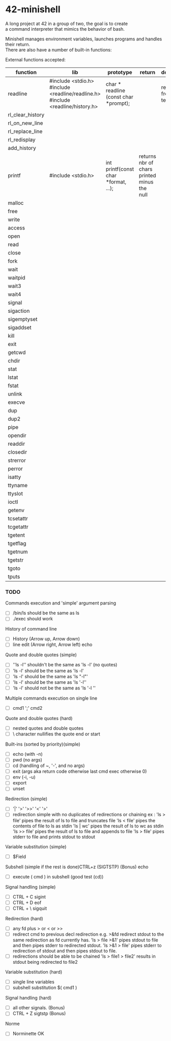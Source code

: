 # 42-minishell

A long project at 42 in a group of two, the goal is to create  <br> 
a command interpreter that mimics the behavior of bash. <br> 

Minishell manages environment variables, launches programs and handles their return. <br> 
There are also have a number of built-in functions: <br> 

External functions accepted: <br>

 | function | lib |       prototype       | return | description |
| ------- | --------- | ----------------------------- | -------------| -------|
| readline | #include <stdio.h> <br> #include <readline/readline.h> <br> #include <readline/history.h>  |  char * readline (const char *prompt); | | reads a line from terminal | |
| rl_clear_history | | | | | 
| rl_on_new_line | | | | |
| rl_replace_line | | | | |
| rl_redisplay | | | | |
|  add_history | | | | |
| printf | #include <stdio.h> | int printf(const char *format, ...); | returns nbr of chars printed minus the null| | 
| malloc | | | | |
| free   | | | | |
| write  | | | | |
| access | | | | |
| open   | | | | |
| read   | | | | |
| close  | | | | |
| fork   | | | | |
| wait   | | | | |
| waitpid | | | | |
| wait3 | | | | |
| wait4 | | | | |
| signal | | | | |
| sigaction | | | | | 
| sigemptyset | | | | | 
| sigaddset | | | | |
| kill | | | | |
| exit | | | | |
| getcwd | | | | | 
| chdir | | | | |
| stat | | | | |
| lstat | | | | |
| fstat | | | | |
| unlink | | | | |
| execve | | | | |
| dup | | | | |
| dup2 | | | | |
| pipe | | | | |
| opendir | | | | |
| readdir | | | | |
| closedir | | | | |
| strerror | | | | |
| perror | | | | |
| isatty | | | | |
| ttyname | | | | |
| ttyslot | | | | |
| ioctl | | | | |
| getenv | | | | |
| tcsetattr | | | | |
| tcgetattr | | | | |
| tgetent | | | | |
| tgetflag | | | | |
| tgetnum | | | | |
| tgetstr | | | | |
| tgoto | | | | |
| tputs | | | | |

### TODO

  Commands execution and 'simple' argument parsing 
 - [ ] /bin/ls should be the same as ls
 - [ ] ./exec should work

  History of command line
 - [ ] History (Arrow up, Arrow down)
 - [ ] line edit (Arrow right, Arrow left) echo

  Quote and double quotes (simple)
 - [ ] '\'ls -l\'' shouldn't be the same as 'ls -l' (no quotes)
 - [ ] 'ls -l' should be the same as 'ls        -l'
 - [ ] 'ls -l' should be the same as 'ls "-l"'
 - [ ] 'ls -l' should be the same as 'ls '-l''
 - [ ] 'ls -l' should not be the same as 'ls \'-l \''

  Multiple commands execution on single line
 - [ ] cmd1 ';' cmd2

  Quote and double quotes (hard)
 - [ ] nested quotes and double quotes
 - [ ] \\ character nullifies the quote end or start

  Built-ins (sorted by priority)(simple)
 - [ ] echo (with -n)
 - [ ] pwd (no args)
 - [ ] cd (handling of ~, '-', and no args)
 - [ ] exit (args aka return code otherwise last cmd exec otherwise 0)
 - [ ] env (-i, -u)
 - [ ] export
 - [ ] unset
  
  Redirection (simple)
 - [ ] '|' '>' '>>' '<' '>'
 - [ ] redirection simple with no duplicates of redirections or chaining
       ex :
       'ls > file' pipes the result of ls to file and truncates file
       'ls < file' pipes the contents of file to ls as stdin
       'ls | wc' pipes the result of ls to wc as stdin
       'ls >> file' pipes the result of ls to file and appends to file
       'ls > file' pipes stderr to file and prints stdout to stdout
       
  Variable substitution (simple)
 - [ ] $Field

  Subshell (simple if the rest is done)CTRL+z (SIGTSTP) (Bonus) echo
 - [ ] execute ( cmd ) in subshell (good test (cd))

  Signal handling (simple)
 - [ ] CTRL + C sigint
 - [ ] CTRL + D eof
 - [ ] CTRL + \ sigquit

  Redirection (hard)
 - [ ] any fd plus > or < or >>
 - [ ] redirect cmd to previous decl redirection
       e.g. >&fd redirect stdout to the same redirection as fd currently has.
       'ls > file >&1' pipes stdout to file and then pipes stderr to redirected stdout.
       'ls >&1 > file' pipes stderr to redirection of stdout and then pipes stdout to file.
 - [ ] redirections should be able to be chained
       'ls > file1 > file2' results in stdout being redirected to file2

  Variable substitution (hard)
 - [ ] single line variables
 - [ ] subshell substitution $( cmd1 )

  Signal handling (hard)
 - [ ] all other signals. (Bonus)
 - [ ] CTRL + Z sigtstp (Bonus)

  Norme
 - [ ] Norminette OK
